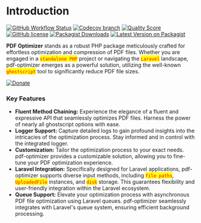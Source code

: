 # Introduction

[![GitHub Workflow Status](https://img.shields.io/github/actions/workflow/status/mostafaznv/pdf-optimizer/run-tests.yml?branch=master\&label=Build\&style=flat-square\&logo=github)](https://github.com/mostafaznv/pdf-optimizer/actions) [![Codecov branch](https://img.shields.io/codecov/c/github/mostafaznv/pdf-optimizer/master.svg?style=flat-square\&logo=codecov)](https://app.codecov.io/gh/mostafaznv/pdf-optimizer) [![Quality Score](https://img.shields.io/scrutinizer/g/mostafaznv/pdf-optimizer.svg?style=flat-square)](https://scrutinizer-ci.com/g/mostafaznv/pdf-optimizer) [![GitHub license](https://img.shields.io/github/license/mostafaznv/pdf-optimizer?style=flat-square)](https://github.com/mostafaznv/pdf-optimizer/blob/master/LICENSE) [![Packagist Downloads](https://img.shields.io/packagist/dt/mostafaznv/pdf-optimizer?style=flat-square\&logo=packagist)](https://packagist.org/packages/mostafaznv/pdf-optimizer) [![Latest Version on Packagist](https://img.shields.io/packagist/v/mostafaznv/pdf-optimizer.svg?style=flat-square\&logo=composer)](https://packagist.org/packages/mostafaznv/pdf-optimizer)



**PDF Optimizer** stands as a robust PHP package meticulously crafted for effortless optimization and compression of PDF files. Whether you are engaged in a <mark style="color:red;">`standalone PHP`</mark> project or navigating the <mark style="color:red;">`Laravel`</mark> landscape, pdf-optimizer emerges as a powerful solution, utilizing the well-known <mark style="color:red;">`ghostscript`</mark> tool to significantly reduce PDF file sizes.

[![Donate](https://mostafaznv.github.io/donate/donate.svg)](https://mostafaznv.github.io/donate)





### Key Features

* **Fluent Method Chaining:** Experience the elegance of a fluent and expressive API that seamlessly optimizes PDF files. Harness the power of nearly all ghostscript options with ease.
* **Logger Support:** Capture detailed logs to gain profound insights into the intricacies of the optimization process. Stay informed and in control with the integrated logger.
* **Customization:** Tailor the optimization process to your exact needs. pdf-optimizer provides a customizable solution, allowing you to fine-tune your PDF optimization experience.
* **Laravel Integration:** Specifically designed for Laravel applications, pdf-optimizer supports diverse input methods, including <mark style="color:red;">`file`</mark><mark style="color:red;">` `</mark><mark style="color:red;">`paths`</mark>, <mark style="color:red;">`UploadedFile`</mark> instances, and <mark style="color:red;">`disk`</mark> storage. This guarantees flexibility and user-friendly integration within the Laravel ecosystem.
* **Queue Support:** Elevate your optimization process with asynchronous PDF file optimization using Laravel queues. pdf-optimizer seamlessly integrates with Laravel's queue system, ensuring efficient background processing.



